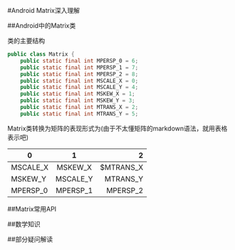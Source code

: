 #Android Matrix深入理解


##Android中的Matrix类

类的主要结构

```java
public class Matrix {
    public static final int MPERSP_0 = 6;
    public static final int MPERSP_1 = 7;
    public static final int MPERSP_2 = 8;
    public static final int MSCALE_X = 0;
    public static final int MSCALE_Y = 4;
    public static final int MSKEW_X = 1;
    public static final int MSKEW_Y = 3;
    public static final int MTRANS_X = 2;
    public static final int MTRANS_Y = 5;
```   

Matrix类转换为矩阵的表现形式为(由于不太懂矩阵的markdown语法，就用表格表示吧)

| 0             | 1             | 2         |
| ------------- |:-------------:| ---------:|
|  MSCALE_X     |   MSKEW_X     | $MTRANS_X |
|   MSKEW_Y     |   MSCALE_Y    | MTRANS_Y  |
| MPERSP_0      |   MPERSP_1    | MPERSP_2  |


##Matrix常用API






##数学知识





##部分疑问解读













